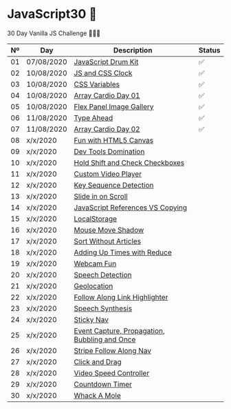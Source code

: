 # JavaScript30 💪
30 Day Vanilla JS Challenge 🚀🚀🚀

Nº | Day        | Description            | Status
--|-----------|------------------------|---
01|07/08/2020 |[JavaScript Drum Kit](https://github.com/IrynaSpyrydonova/JavaScript30/tree/master/01_JavaScript%20_Drum_Kit) | ✅
02|10/08/2020 |[JS and CSS Clock](https://github.com/IrynaSpyrydonova/JavaScript30/tree/master/02_JavaScript_JsClock) | ✅
03|10/08/2020 |[CSS Variables](https://github.com/IrynaSpyrydonova/JavaScript30/tree/master/03_JavaScript_CSS%20Variables) | ✅
04|10/08/2020 |[Array Cardio Day 01](https://github.com/IrynaSpyrydonova/JavaScript30/tree/master/04_JavaScript_Array_Cardio) | ✅
05|10/08/2020 |[Flex Panel Image Gallery](https://github.com/IrynaSpyrydonova/JavaScript30/tree/master/05_JavaScript_Image_Gallery) | ✅
06|11/08/2020 |[Type Ahead](https://github.com/IrynaSpyrydonova/JavaScript30/tree/master/06_JavaScript_Type_Ahead) | ✅
07|11/08/2020 |[Array Cardio Day 02]() | ✅
08|x/x/2020 |[Fun with HTML5 Canvas]() | 
09|x/x/2020 |[Dev Tools Domination]() | 
10|x/x/2020 |[Hold Shift and Check Checkboxes]() | 
11|x/x/2020 |[Custom Video Player]() | 
12|x/x/2020 |[Key Sequence Detection]() | 
13|x/x/2020 |[Slide in on Scroll]() | 
14|x/x/2020 |[JavaScript References VS Copying]() | 
15|x/x/2020 |[LocalStorage]() | 
16|x/x/2020 |[Mouse Move Shadow]() | 
17|x/x/2020 |[Sort Without Articles]() | 
18|x/x/2020 |[Adding Up Times with Reduce]() | 
19|x/x/2020 |[Webcam Fun]() | 
20|x/x/2020 |[Speech Detection]() | 
21|x/x/2020 |[Geolocation]() | 
22|x/x/2020 |[Follow Along Link Highlighter]() | 
23|x/x/2020 |[Speech Synthesis]() | 
24|x/x/2020 |[Sticky Nav]() | 
25|x/x/2020 |[Event Capture, Propagation, Bubbling and Once]() | 
26|x/x/2020 |[Stripe Follow Along Nav]() | 
27|x/x/2020 |[Click and Drag]() | 
28|x/x/2020 |[Video Speed Controller]() | 
29|x/x/2020 |[Countdown Timer]() | 
30|x/x/2020 |[Whack A Mole]() | 
